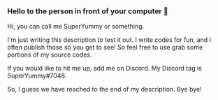 ### Hello to the person in front of your computer 👋
Hi, you can call me SuperYummy or something.

I'm just writing this description to test it out. I write codes for fun, and I often publish those so you get to see! So feel free to use grab some portions of my source codes.

If you would like to hit me up, add me on Discord. My Discord tag is SuperYummy#7048.

So, I guess we have reached to the end of my description. Bye bye!

